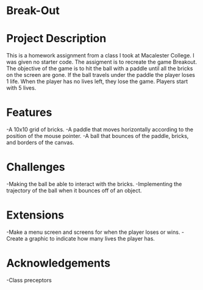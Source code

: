 # Break-Out

# Project Description
This is a homework assignment from a class I took at Macalester College. I was given no starter code. The assigment is to recreate the game Breakout. The objective of the game is to hit the ball with a paddle until all the bricks on the screen are gone. If the ball travels under the paddle the player loses 1 life. When the player has no lives left, they lose the game. Players start with 5 lives.  

# Features
-A 10x10 grid of bricks.
-A paddle that moves horizontally according to the position of the mouse pointer.
-A ball that bounces of the paddle, bricks, and borders of the canvas.

# Challenges
-Making the ball be able to interact with the bricks.
-Implementing the trajectory of the ball when it bounces off of an object.

# Extensions
-Make a menu screen and screens for when the player loses or wins.
-Create a graphic to indicate how many lives the player has.

# Acknowledgements
-Class preceptors
